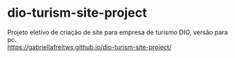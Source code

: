 # dio-turism-site-project
Projeto eletivo de criação de site para empresa de turismo DIO, versão para pc. <br>
https://gabriellafreitws.github.io/dio-turism-site-project/
